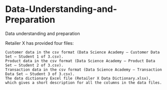 # Data-Understanding-and-Preparation

Data understanding and preparation

Retailer X has provided four files:

    Customer data in the csv format (Data Science Academy – Customer Data Set – Student 1 of 3.csv).
    Product data in the csv format (Data Science Academy – Product Data Set – Student 2 of 3.csv).
    Transaction data in the csv format (Data Science Academy – Transaction Data Set – Student 3 of 3.csv).
    The data dictionary Excel file (Retailer X Data Dictionary.xlsx), which gives a short description for all the columns in the data files.

